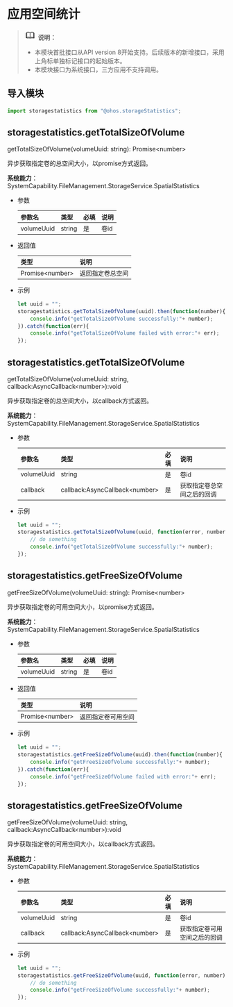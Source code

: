 # 应用空间统计

> ![icon-note.gif](public_sys-resources/icon-note.gif) **说明：**
>
> - 本模块首批接口从API version 8开始支持。后续版本的新增接口，采用上角标单独标记接口的起始版本。
> - 本模块接口为系统接口，三方应用不支持调用。

## 导入模块

```js
import storagestatistics from "@ohos.storageStatistics";
```

## storagestatistics.getTotalSizeOfVolume

getTotalSizeOfVolume(volumeUuid: string): Promise&lt;number&gt;

异步获取指定卷的总空间大小，以promise方式返回。

**系统能力**：SystemCapability.FileManagement.StorageService.SpatialStatistics

- 参数

  | 参数名     | 类型   | 必填 | 说明 |
  | ---------- | ------ | ---- | ---- |
  | volumeUuid | string | 是   | 卷id |

- 返回值

  | 类型                  | 说明             |
  | --------------------- | ---------------- |
  | Promise&lt;number&gt; | 返回指定卷总空间 |

- 示例

  ```js
  let uuid = "";
  storagestatistics.getTotalSizeOfVolume(uuid).then(function(number){
      console.info("getTotalSizeOfVolume successfully:"+ number);
  }).catch(function(err){
      console.info("getTotalSizeOfVolume failed with error:"+ err);
  });
  ```

## storagestatistics.getTotalSizeOfVolume

getTotalSizeOfVolume(volumeUuid: string, callback:AsyncCallback&lt;number&gt;):void

异步获取指定卷的总空间大小，以callback方式返回。

**系统能力**：SystemCapability.FileManagement.StorageService.SpatialStatistics

- 参数

  | 参数名     | 类型                                 | 必填 | 说明                       |
  | ---------- | ------------------------------------ | ---- | -------------------------- |
  | volumeUuid | string                               | 是   | 卷id                       |
  | callback   | callback:AsyncCallback&lt;number&gt; | 是   | 获取指定卷总空间之后的回调 |

- 示例

  ```js
  let uuid = "";
  storagestatistics.getTotalSizeOfVolume(uuid, function(error, number){
      // do something
      console.info("getTotalSizeOfVolume successfully:"+ number);
  });
  ```
  

## storagestatistics.getFreeSizeOfVolume

getFreeSizeOfVolume(volumeUuid: string): Promise&lt;number&gt;

异步获取指定卷的可用空间大小，以promise方式返回。

**系统能力**：SystemCapability.FileManagement.StorageService.SpatialStatistics

- 参数

  | 参数名     | 类型   | 必填 | 说明 |
  | ---------- | ------ | ---- | ---- |
  | volumeUuid | string | 是   | 卷id |

- 返回值

  | 类型                  | 说明               |
  | --------------------- | ------------------ |
  | Promise&lt;number&gt; | 返回指定卷可用空间 |

- 示例

  ```js
  let uuid = "";
  storagestatistics.getFreeSizeOfVolume(uuid).then(function(number){
      console.info("getFreeSizeOfVolume successfully:"+ number);
  }).catch(function(err){
      console.info("getFreeSizeOfVolume failed with error:"+ err);
  });
  
  ```

## storagestatistics.getFreeSizeOfVolume

getFreeSizeOfVolume(volumeUuid: string, callback:AsyncCallback&lt;number&gt;):void

异步获取指定卷的可用空间大小，以callback方式返回。

**系统能力**：SystemCapability.FileManagement.StorageService.SpatialStatistics

- 参数

  | 参数名     | 类型                                 | 必填 | 说明                         |
  | ---------- | ------------------------------------ | ---- | ---------------------------- |
  | volumeUuid | string                               | 是   | 卷id                         |
  | callback   | callback:AsyncCallback&lt;number&gt; | 是   | 获取指定卷可用空间之后的回调 |

- 示例

  ```js
  let uuid = "";
  storagestatistics.getFreeSizeOfVolume(uuid, function(error, number){
      // do something
      console.info("getFreeSizeOfVolume successfully:"+ number);
  });
  ```

